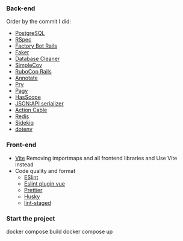 ### Back-end

Order by the commit I did:

-   [PostgreSQL](https://www.postgresql.org/)
-   [RSpec](https://github.com/rspec/rspec-metagem)
-   [Factory Bot Rails](https://github.com/thoughtbot/factory_bot_rails)
-   [Faker](https://github.com/faker-ruby/faker)
-   [Database Cleaner](https://github.com/DatabaseCleaner/database_cleaner)
-   [SimpleCov](https://github.com/simplecov-ruby/simplecov)
-   [RuboCop Rails](https://github.com/toshimaru/rubocop-rails_config)
-   [Annotate](https://github.com/ctran/annotate_models)
-   [Pry](https://github.com/pry/pry)
-   [Pagy](https://github.com/ddnexus/pagy)
-   [HasScope](https://github.com/heartcombo/has_scope)
-   [JSON:API serializer](https://github.com/jsonapi-serializer/jsonapi-serializer)
-   [Action Cable](https://guides.rubyonrails.org/action_cable_overview.html)
-   [Redis](https://redis.io/)
-   [Sidekiq](https://github.com/mperham/sidekiq)
-   [dotenv](https://github.com/bkeepers/dotenv)

### Front-end

-   [Vite](https://github.com/ElMassimo/vite_ruby) Removing importmaps and all frontend libraries and Use Vite instead
-   Code quality and format
    -   [ESlint](https://eslint.org/)
    -   [Eslint plugin vue](https://eslint.vuejs.org/rules/)
    -   [Prettier](https://prettier.io/)
    -   [Husky](https://typicode.github.io/husky/#/)
    -   [lint-staged](https://github.com/okonet/lint-staged)

### Start the project

docker compose build
docker compose up
